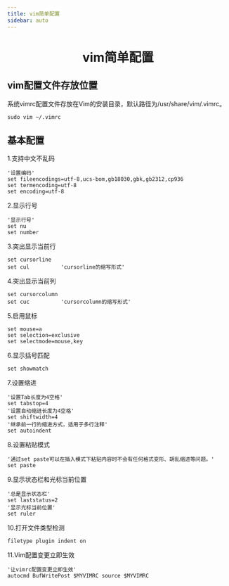 ```yaml
---
title: vim简单配置
sidebar: auto
---
```


# <center>vim简单配置</center>

## vim配置文件存放位置

系统vimrc配置文件存放在Vim的安装目录，默认路径为/usr/share/vim/.vimrc。

```shell
sudo vim ~/.vimrc
```

## **基本配置**

  1.支持中文不乱码

  ```shell
  '设置编码'
  set fileencodings=utf-8,ucs-bom,gb18030,gbk,gb2312,cp936
  set termencoding=utf-8
  set encoding=utf-8
  ```

  2.显示行号

  ```shell
  '显示行号'
  set nu
  set number
  ```

  3.突出显示当前行

  ```shell
  set cursorline
  set cul          'cursorline的缩写形式'
  ```

  4.突出显示当前列

  ```shell
  set cursorcolumn
  set cuc          'cursorcolumn的缩写形式'
  ```

  5.启用鼠标

  ```shell
  set mouse=a
  set selection=exclusive
  set selectmode=mouse,key
  ```

  6.显示括号匹配

  ```shell
  set showmatch
  ```

  7.设置缩进

  ```shell
  '设置Tab长度为4空格'
  set tabstop=4
  '设置自动缩进长度为4空格'
  set shiftwidth=4
  '继承前一行的缩进方式，适用于多行注释'
  set autoindent
  ```

  8.设置粘贴模式

  ```shell
  '通过set paste可以在插入模式下粘贴内容时不会有任何格式变形、胡乱缩进等问题。'
  set paste
  ```

  9.显示状态栏和光标当前位置

  ```shell
  '总是显示状态栏'
  set laststatus=2
  '显示光标当前位置'
  set ruler
  ```

  10.打开文件类型检测

  ```shell
  filetype plugin indent on
  ```

  11.Vim配置变更立即生效

  ```shell
  '让vimrc配置变更立即生效'
  autocmd BufWritePost $MYVIMRC source $MYVIMRC
  ```